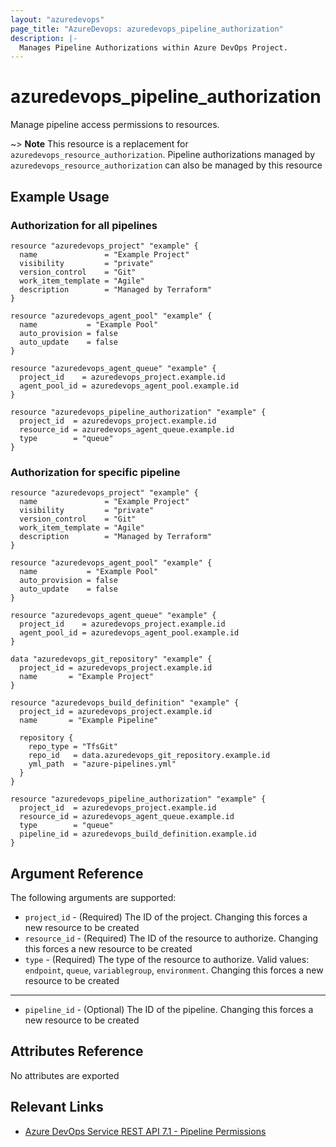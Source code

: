 ```yaml
---
layout: "azuredevops"
page_title: "AzureDevops: azuredevops_pipeline_authorization"
description: |-
  Manages Pipeline Authorizations within Azure DevOps Project.
---
```


# azuredevops_pipeline_authorization

Manage pipeline access permissions to resources.

~> **Note** This resource is a replacement for `azuredevops_resource_authorization`.  Pipeline authorizations managed by `azuredevops_resource_authorization` can also
be managed by this resource 

## Example Usage 

### Authorization for all pipelines

```hcl
resource "azuredevops_project" "example" {
  name               = "Example Project"
  visibility         = "private"
  version_control    = "Git"
  work_item_template = "Agile"
  description        = "Managed by Terraform"
}

resource "azuredevops_agent_pool" "example" {
  name           = "Example Pool"
  auto_provision = false
  auto_update    = false
}

resource "azuredevops_agent_queue" "example" {
  project_id    = azuredevops_project.example.id
  agent_pool_id = azuredevops_agent_pool.example.id
}

resource "azuredevops_pipeline_authorization" "example" {
  project_id  = azuredevops_project.example.id
  resource_id = azuredevops_agent_queue.example.id
  type        = "queue"
}
```

### Authorization for specific pipeline

```hcl
resource "azuredevops_project" "example" {
  name               = "Example Project"
  visibility         = "private"
  version_control    = "Git"
  work_item_template = "Agile"
  description        = "Managed by Terraform"
}

resource "azuredevops_agent_pool" "example" {
  name           = "Example Pool"
  auto_provision = false
  auto_update    = false
}

resource "azuredevops_agent_queue" "example" {
  project_id    = azuredevops_project.example.id
  agent_pool_id = azuredevops_agent_pool.example.id
}

data "azuredevops_git_repository" "example" {
  project_id = azuredevops_project.example.id
  name       = "Example Project"
}

resource "azuredevops_build_definition" "example" {
  project_id = azuredevops_project.example.id
  name       = "Example Pipeline"

  repository {
    repo_type = "TfsGit"
    repo_id   = data.azuredevops_git_repository.example.id
    yml_path  = "azure-pipelines.yml"
  }
}

resource "azuredevops_pipeline_authorization" "example" {
  project_id  = azuredevops_project.example.id
  resource_id = azuredevops_agent_queue.example.id
  type        = "queue"
  pipeline_id = azuredevops_build_definition.example.id
}
```

## Argument Reference

The following arguments are supported:

- `project_id` - (Required) The  ID of the project. Changing this forces a new resource to be created 
- `resource_id` - (Required) The ID of the resource to authorize. Changing this forces a new resource to be created
- `type` - (Required) The type of the resource to authorize. Valid values: `endpoint`, `queue`, `variablegroup`, `environment`. Changing this forces a new resource to be created

---
- `pipeline_id` - (Optional) The ID of the pipeline. Changing this forces a new resource to be created


## Attributes Reference

No attributes are exported

## Relevant Links

- [Azure DevOps Service REST API 7.1 - Pipeline Permissions](https://learn.microsoft.com/en-us/rest/api/azure/devops/approvalsandchecks/pipeline-permissions?view=azure-devops-rest-7.1)
